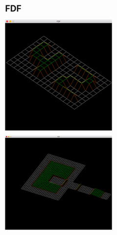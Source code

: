 # FDF

![alt text](https://github.com/Qwesaqwes/FDF/blob/master/test_maps/42.jpg)


![alt text](https://github.com/Qwesaqwes/FDF/blob/master/test_maps/pira.jpg)
